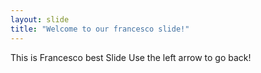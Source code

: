 ```yaml
---
layout: slide
title: "Welcome to our francesco slide!"
---
```

This is Francesco best Slide
Use the left arrow to go back!